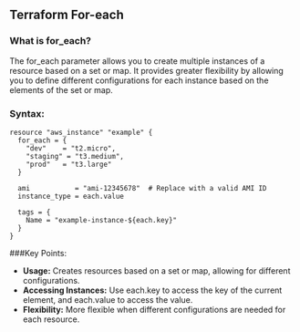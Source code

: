 ## Terraform For-each
### What is for_each?
The for_each parameter allows you to create multiple instances of a resource based on a set or map. It provides greater flexibility by allowing you to define different configurations for each instance based on the elements of the set or map.

### Syntax:
```hcl
resource "aws_instance" "example" {
  for_each = {
    "dev"    = "t2.micro",
    "staging" = "t3.medium",
    "prod"   = "t3.large"
  }

  ami           = "ami-12345678"  # Replace with a valid AMI ID
  instance_type = each.value

  tags = {
    Name = "example-instance-${each.key}"
  }
}
```
###Key Points:
- **Usage:** Creates resources based on a set or map, allowing for different configurations.
- **Accessing Instances:** Use each.key to access the key of the current element, and each.value to access the value.
- **Flexibility:** More flexible when different configurations are needed for each resource.